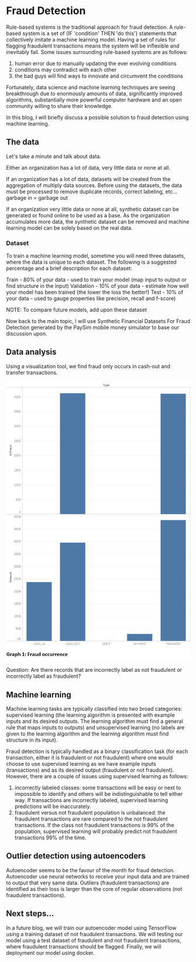 # Fraud Detection

Rule-based systems is the traditional approach for fraud detection. A rule-based system is a set of (IF 'condition' THEN 'do this'} statements that collectively imitate a machine learning model. Having a set of rules for flagging fraudulent transactions means the system will be inflexible and inevitably fail.  Some issues surrounding rule-based systems are as follows:

1. human error due to manually updating the ever evolving conditions
2. conditions may contradict with each other
3. the bad guys will find ways to innovate and circumvent the conditions

Fortunately, data science and machine learning techniques are seeing breakthrough due to enormously amounts of data, significantly improved algorithms, substantially more powerful computer hardware and an open community willing to share their knowledge.

In this blog, I will briefly discuss a possible solution to fraud detection using machine learning.

## The data

Let's take a minute and talk about data.

Either an organization has a lot of data, very little data or none at all.  

If an organization has a lot of data, datasets will be created from the aggregation of multiply data sources.  Before using the datasets, the data must be processed to remove duplicate records, correct labeling, etc...  garbage in = garbage out

If an organization very little data or none at all, synthetic dataset can be generated or found online to be used as a base. As the organization accumulates more data, the synthetic dataset can be removed and machine learning model can be solely based on the real data.

### Dataset

To train a machine learning model, sometime you will need three datasets, where the data is unique to each dataset.  The following is a suggested percentage and a brief description for each dataset:

Train - 80% of your data - used to train your model (map input to output or find structure in the input)
Validation - 10% of your data - estimate how well your model has been trained (the lower the loss the better!)
Test - 10% of your data - used to gauge properties like precision, recall and f-score)

NOTE: To compare future models, add upon these dataset   

Now back to the main topic, I will use Synthetic Financial Datasets For Fraud Detection generated by the PaySim mobile money simulator to base our discussion upon.

## Data analysis

Using a visualization tool, we find fraud only occurs in cash-out and transfer transactions.

![Graph 1](../images/fraud-graph1.png "Graph 1")

Question: Are there records that are incorrectly label as not fraudulent or incorrectly label as fraudulent?

## Machine learning

Machine learning tasks are typically classified into two broad categories: supervised learning (the learning algorithm is presented with example inputs and its desired outputs.  The learning algorithm must find a general rule that maps inputs to outputs) and unsupervised learning (no labels are given to the learning algorithm and the learning algorithm must find structure in its input).

Fraud detection is typically handled as a binary classification task (for each transaction, either it is fraudulent or not fraudulent) where one would choose to use supervised learning as we have example inputs (transactions) and as its desired output (fraudulent or not fraudulent).  However, there are a couple of issues using supervised learning as follows:

1. incorrectly labeled classes: some transactions will be easy or next to impossible to identify and others will be indistinguishable to tell either way.  If transactions are incorrectly labeled, supervised learning predictions will be inaccurately.
2. fraudulent versus not fraudulent population is unbalanced: the fraudulent transactions are rare compared to the not fraudulent transactions.  If the class not fraudulent transactions is 99% of the population, supervised learning will probably predict not fraudulent transactions 99% of the time.

## Outlier detection using autoencoders

Autoencoder seems to be the favour of the month for fraud detection.  Autoencoder use neural networks to receive your input data and are trained to output that very same data. Outliers (fraudulent transactions) are identified as their loss is larger than the core of regular observations (not fraudulent transactions).

## Next steps...

In a future blog, we will train our autoencoder model using TensorFlow using a training dataset of not fraudulent transactions.  We will testing our model using a test dataset of fraudulent and not fraudulent transactions, where fraudulent transactions should be flagged.  Finally, we will deployment our model using docker.